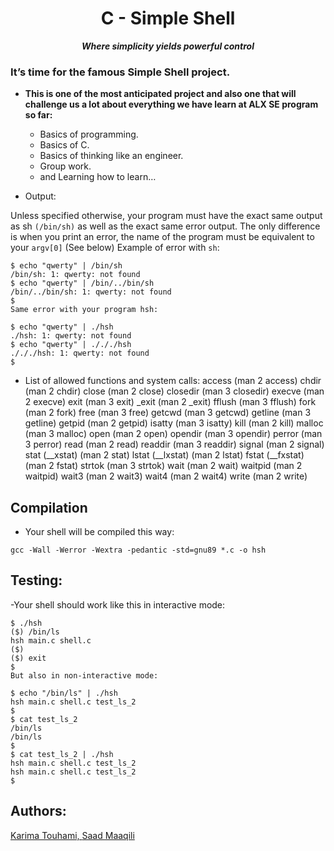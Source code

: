<h1 align="center">
	C - Simple Shell
</h1>
<p align="center">
	<b><i>Where simplicity yields powerful control</i></b><br>
</p>
<center--------------------------------------------------------------------------------------->
<h3>It’s time for the famous Simple Shell project.</h3>

- **This is one of the most anticipated project and also one that will challenge us a lot about everything we have learn at ALX SE program so far:**
    - Basics of programming.
    - Basics of C.
    - Basics of thinking like an engineer.
    - Group work.
    - and Learning how to learn…

- Output:

Unless specified otherwise, your program must have the exact same output as sh `(/bin/sh)` as well as the exact same error output.
The only difference is when you print an error, the name of the program must be equivalent to your `argv[0]` (See below)
Example of error with `sh`:
```
$ echo "qwerty" | /bin/sh
/bin/sh: 1: qwerty: not found
$ echo "qwerty" | /bin/../bin/sh
/bin/../bin/sh: 1: qwerty: not found
$
Same error with your program hsh:

$ echo "qwerty" | ./hsh
./hsh: 1: qwerty: not found
$ echo "qwerty" | ./././hsh
./././hsh: 1: qwerty: not found
$
```

- List of allowed functions and system calls:
access (man 2 access)
chdir (man 2 chdir)
close (man 2 close)
closedir (man 3 closedir)
execve (man 2 execve)
exit (man 3 exit)
_exit (man 2 _exit)
fflush (man 3 fflush)
fork (man 2 fork)
free (man 3 free)
getcwd (man 3 getcwd)
getline (man 3 getline)
getpid (man 2 getpid)
isatty (man 3 isatty)
kill (man 2 kill)
malloc (man 3 malloc)
open (man 2 open)
opendir (man 3 opendir)
perror (man 3 perror)
read (man 2 read)
readdir (man 3 readdir)
signal (man 2 signal)
stat (__xstat) (man 2 stat)
lstat (__lxstat) (man 2 lstat)
fstat (__fxstat) (man 2 fstat)
strtok (man 3 strtok)
wait (man 2 wait)
waitpid (man 2 waitpid)
wait3 (man 2 wait3)
wait4 (man 2 wait4)
write (man 2 write)

## Compilation
- Your shell will be compiled this way:

`gcc -Wall -Werror -Wextra -pedantic -std=gnu89 *.c -o hsh`

## Testing:
-Your shell should work like this in interactive mode:
```
$ ./hsh
($) /bin/ls
hsh main.c shell.c
($)
($) exit
$
But also in non-interactive mode:

$ echo "/bin/ls" | ./hsh
hsh main.c shell.c test_ls_2
$
$ cat test_ls_2
/bin/ls
/bin/ls
$
$ cat test_ls_2 | ./hsh
hsh main.c shell.c test_ls_2
hsh main.c shell.c test_ls_2
$
```
<center--------------------------------------------------------------------------------------->
	
## Authors:
<a href="https://www.linkedin.com/in/KarimaTouhami/">Karima Touhami, </a>
<a href="https://github.com/SaadM33">Saad Maaqili</a>
